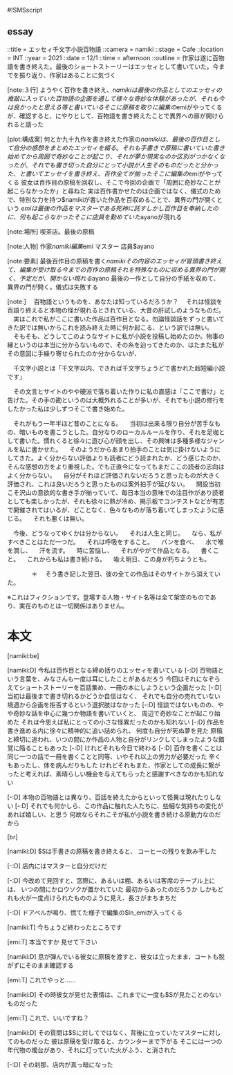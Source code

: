 #!SMSscript

## essay

::title = エッセィ千文字小説百物語
::camera = namiki
::stage = Cafe
::location = INT
::year = 2021
::date = 12/1
::time = afternoon
::outline = 作家は遂に百物語を書き終えた。最後のショートストーリーはエッセィとして書いていた。今までを振り返り、作家はあることに気づく

[note:３行]
ようやく百作を書き終え、$namikiは最後の作品としてのエッセィの推敲に入っていた
百物語の企画を通して様々な奇妙な体験があったが、それも今は良かったと思える等と書いている
そこに原稿を取りに編集の$emiがやってくるが、確認すると、にやりとして、百物語を書き終えたことで異界への扉が開けられると語った

[plot:構成案]
何とか九十九作を書き終えた作家の$namikiは、最後の百作目として自分の感想をまとめたエッセィを綴る。それも手書きで原稿に書いていた
書き始めてから周囲で奇妙なことが起こり、それが夢か現実なのか区別がつかなくなったが、それでも書き切った
自分にとって小説が人生そのものだったと分かった、と書いてエッセイを書き終え、百作全てが揃った
そこに編集の$emiがやってくる
彼女は百作目の原稿を回収し、そこで今回の企画で「周囲に奇妙なことが起こらなかったか」と尋ねた
実は百作書かせたのは企画ではなく、儀式のためで、特別な力を持つ$namikiが書いた作品を百収めることで、異界の門が開くという
$emiは最後の作品をマスターである死神に託す
しかし百作目を奉納したのに、何も起こらなかった
そこに店員を勤めていた$ayanoが現れる

[note:場所]
喫茶店。最後の原稿

[note:人物]
作家$namiki
編集$emi
マスター
店員$ayano

[note:要素]
最後百作目の原稿を書く$namiki
その内容のエッセィが冒頭
書き終えて、編集が受け取る
今までの百作の原稿
それを特殊なものに収める
異界の門が開く、予定だが、開かない
現れる$ayano
最後の一作として自分の手紙を収めて、異界の門が開く。儀式は失敗する

[note:]
　百物語というものを、あなたは知っているだろうか？
　それは怪談を百語り終えると本物の怪が現れるとされている、大昔の肝試しのようなものだ。
　実はこれで私がここに書いた作品は百作目となる。勿論怪談話をずっと書いてきた訳では無いからこれを読み終えた時に何か起こる、という訳では無い。
　そもそも、どうしてこのようなサイトに私が小説を投稿し始めたのか。物事の縁というのは本当に分からないもので、その糸を辿ってきたのか、はたまた私がその意図に手繰り寄せられたのか分からないが、

　千文字小説とは「千文字以内、できれば千文字ちょうどで書かれた超短編小説です」

　その文言とサイトのやや硬派で落ち着いた作りに私の直感は「ここで書け」と告げた。その手の勘というのは大概外れることが多いが、それでも小説の修行をしたかった私は少しずつそこで書き始めた。

　それがもう一年半ほど昔のことになる。
　当初は出来る限り自分が苦手なもの、暗いものを書こうとした。自分なりのローカルルールを作り、それを足枷として書いた。慣れくると徐々に遊び心が顔を出し、その興味は多種多様なジャンルを私に書かせた。
　そのようだからあまり拍手のことは気に掛けないようにしてきた。よく分からない評価よりも読者にどう読まれたか、どう感じたのか、そんな感想の方をより重視した。でも正直今になってもまだここの読者の志向はよく分からない。
　自分がそれほど評価されないだろうと思ったものが大きく評価され、これは良いだろうと思ったものは案外拍手が延びない。
　開設当初こそ沢山の意欲的な書き手が揃っていて、毎日本当の意味での注目作があり読者としても楽しかったが、それも徐々に熱が冷め、掲示板でコンテストなどが有志で開催されてはいるが、どことなく、色々なものが落ち着いてしまったように感じる。
　それも悪くは無い。

　今後、どうなってゆくかは分からない。
　それは人生と同じ。
　なら、私がすべきことはただ一つだ。
　それは呼吸をすること。
　パンを食べ、
　水で喉を潤し、
　汗を流す。
　時に苦悩し、
　それがやがて作品となる。
　書くこと。
　これからも私は書き続ける。
　喩え明日、この身が朽ちようとも。

　　　　＊
　そう書き記した翌日、彼の全ての作品はそのサイトから消えていた。

※これはフィクションです。登場する人物・サイト名等は全て架空のものであり、実在のものとは一切関係はありません。

# 本文

[namiki:be]

[namiki:D]
今私は百作目となる締め括りのエッセィを書いている
[-:D]
百物語という言葉を、みなさんも一度は耳にしたことがあるだろう
今回はそれになぞらえてショートストーリーを百話集め、一冊の本にしようという企画だった
[-:D]
当初は最後まで書き切れるかどうか自信はなく、
それでも自分の売れていない境遇から企画を拒否するという選択肢はなかった
[-:D]
怪談ではないものの、やや奇妙な話を中心に幾つか物語を書いていくと、
周辺で奇妙なことが起こり始めた
それは今思えば私にとっての小さな怪異だったのかも知れない
[-:D]
作品を書き進める内に徐々に精神的に追い詰められ、
何度も自分が死ぬ夢を見た
原稿と締切に追われ、いつの間にか作品の人物と自分がリンクしてしまったような錯覚に陥ることもあった
[-:D]
けれどそれも今日で終わる
[-:D]
百作を書くことは同じ一つの話で一冊を書くことと同等、いやそれ以上の労力が必要だった
辛くもあったし、体を病んだりもした
けれどそれもまた、作家としての成長に繋がったと考えれば、素晴らしい機会を与えてもらったと感謝すべきなのかも知れない

[-:D]
本物の百物語とは異なり、百話を終えたからといって怪異は現れたりしない
[-:D]
それでも何かしら、この作品に触れた人たちに、些細な気持ちの変化があれば嬉しい、と思う
何故ならそれこそが私が小説を書き続ける原動力なのだから

[br]

[namiki:D]
$Sは手書きの原稿を書き終えると、
コーヒーの残りを飲み干した

[-:D]
店内にはマスターと自分だけだ

[-:D]
今改めて見回すと、窓際に、あるいは棚、あるいは客席のテーブル上には、
いつの間にかロウソクが置かれていた
最初からあったのだろうか
しかもどれも火が一度点けられたもののように見え、長さがまちまちだ

[-:D]
ドアベルが鳴り、慌てた様子で編集の$ln_emiが入ってくる

[namiki:T]
今ちょうど終わったところです

[emi:T]
本当ですか
見せて下さい

[namiki:D]
息が弾んでいる彼女に原稿を渡すと、彼女は立ったまま、コートも脱がずにそのまま確認する

[emi:T]
これでやっと……

[namiki:D]
その時彼女が見せた表情は、これまでに一度も$Sが見たことのないものだった

[emi:T]
これで、いいですね？

[namiki:D]
その質問は$Sに対してではなく、背後に立っていたマスターに対してのものだった
彼は原稿を受け取ると、カウンターまで下がる
そこには一つの年代物の燭台があり、それに灯っていた火がふう、と消された

[-:D]
その刹那、店内が真っ暗になった

